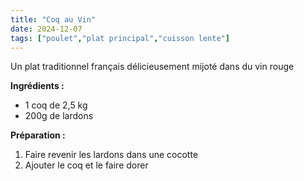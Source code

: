 ```yaml
---
title: "Coq au Vin"
date: 2024-12-07
tags: ["poulet","plat principal","cuisson lente"]
---
```


Un plat traditionnel français délicieusement mijoté dans du vin rouge

**Ingrédients :**
- 1 coq de 2,5 kg
- 200g de lardons

**Préparation :**
1. Faire revenir les lardons dans une cocotte
2. Ajouter le coq et le faire dorer